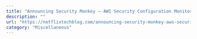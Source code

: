 ```yaml
---
title: "Announcing Security Monkey — AWS Security Configuration Monitoring and Analysis"
description: ""
url: "https://netflixtechblog.com/announcing-security-monkey-aws-security-configuration-monitoring-and-analysis-1f2bfb001708"
category: "Miscellaneous"
---
```

